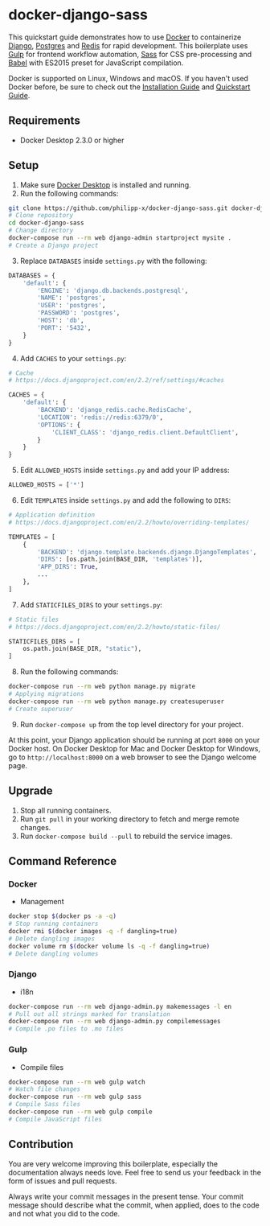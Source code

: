# docker-django-sass

This quickstart guide demonstrates how to use [Docker](https://www.docker.com/) to containerize [Django](https://www.djangoproject.com/), [Postgres](https://www.postgresql.org/) and [Redis](http://redis.io/) for rapid development. This boilerplate uses [Gulp](https://gulpjs.com/) for frontend workflow automation, [Sass](https://sass-lang.com/) for CSS pre-processing and [Babel](https://babeljs.io/) with ES2015 preset for JavaScript compilation.

Docker is supported on Linux, Windows and macOS. If you haven't used Docker before, be sure to check out the [Installation Guide](https://docs.docker.com/engine/installation/) and [Quickstart Guide](https://docs.docker.com/compose/django/).

## Requirements

* Docker Desktop 2.3.0 or higher

## Setup

1. Make sure [Docker Desktop](https://www.docker.com/products/docker-desktop) is installed and running.
2. Run the following commands:

```bash
git clone https://github.com/philipp-x/docker-django-sass.git docker-django-sass
# Clone repository
cd docker-django-sass
# Change directory
docker-compose run --rm web django-admin startproject mysite .
# Create a Django project
```

3. Replace `DATABASES` inside `settings.py` with the following:

```python
DATABASES = {
    'default': {
        'ENGINE': 'django.db.backends.postgresql',
        'NAME': 'postgres',
        'USER': 'postgres',
        'PASSWORD': 'postgres',
        'HOST': 'db',
        'PORT': '5432',
    }
}
```

4. Add `CACHES` to your `settings.py`:

```python
# Cache
# https://docs.djangoproject.com/en/2.2/ref/settings/#caches

CACHES = {
    'default': {
        'BACKEND': 'django_redis.cache.RedisCache',
        'LOCATION': 'redis://redis:6379/0',
        'OPTIONS': {
            'CLIENT_CLASS': 'django_redis.client.DefaultClient',
        }
    }
}
```

5. Edit `ALLOWED_HOSTS` inside `settings.py` and add your IP address:

```python
ALLOWED_HOSTS = ['*']
```

6. Edit `TEMPLATES` inside `settings.py` and add the following to `DIRS`:

```python
# Application definition
# https://docs.djangoproject.com/en/2.2/howto/overriding-templates/

TEMPLATES = [
    {
        'BACKEND': 'django.template.backends.django.DjangoTemplates',
        'DIRS': [os.path.join(BASE_DIR, 'templates')],
        'APP_DIRS': True,
        ...
    },
]
```

7. Add `STATICFILES_DIRS` to your `settings.py`:

```python
# Static files
# https://docs.djangoproject.com/en/2.2/howto/static-files/

STATICFILES_DIRS = [
    os.path.join(BASE_DIR, "static"),
]
```

8. Run the following commands:

```bash
docker-compose run --rm web python manage.py migrate
# Applying migrations
docker-compose run --rm web python manage.py createsuperuser
# Create superuser
```

9. Run `docker-compose up` from the top level directory for your project.

At this point, your Django application should be running at port `8000` on your Docker host. On Docker Desktop for Mac and Docker Desktop for Windows, go to `http://localhost:8000` on a web browser to see the Django welcome page.

## Upgrade

1. Stop all running containers.
2. Run `git pull` in your working directory to fetch and merge remote changes.
3. Run `docker-compose build --pull` to rebuild the service images.

## Command Reference

### Docker

* Management

```bash
docker stop $(docker ps -a -q)
# Stop running containers
docker rmi $(docker images -q -f dangling=true)
# Delete dangling images
docker volume rm $(docker volume ls -q -f dangling=true)
# Delete dangling volumes
```

### Django

* i18n

```bash
docker-compose run --rm web django-admin.py makemessages -l en
# Pull out all strings marked for translation
docker-compose run --rm web django-admin.py compilemessages
# Compile .po files to .mo files
```

### Gulp

* Compile files

```bash
docker-compose run --rm web gulp watch
# Watch file changes
docker-compose run --rm web gulp sass
# Compile Sass files
docker-compose run --rm web gulp compile
# Compile JavaScript files
```

## Contribution

You are very welcome improving this boilerplate, especially the documentation always needs love. Feel free to send us your feedback in the form of issues and pull requests.

Always write your commit messages in the present tense. Your commit message should describe what the commit, when applied, does to the code and not what you did to the code.